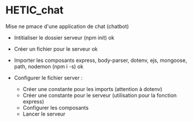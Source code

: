 # HETIC_chat

Mise ne pmace d'une application de chat (chatbot)

- Intitialiser le dossier serveur (npm init) ok
- Créer un fichier pour le serveur ok
- Importer les composants express, body-parser, dotenv, ejs, mongoose, path, nodemon (npm i -s) ok
- Configurer le fichier server : 

    - Créer une constante pour les imports (attention à dotenv)
    - Créer une constante pour le serveur (utilisation pour la fonction express)
    - Configurer les composants
    - Lancer le serveur
